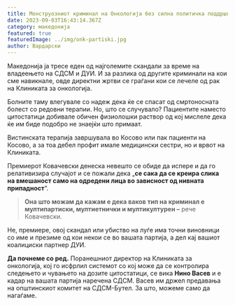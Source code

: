 ```yaml
---
title: Монструозниот криминал на Онкологија без силна политичка поддршка, не е можен
date: 2023-09-03T16:43:14.367Z
category: македонија
featured: true
featuredImage: ../img/onk-partiski.jpg
author: Вардарски
---
```

<!--StartFragment-->

Maкедонија ја тресе еден од најголемите скандали за време на владеењето на СДСМ и ДУИ. И за разлика од другите криминали на кои сме навикнале, овде директни жртви се граѓани кои се лечеле од рак на Клиниката за онкологија.

<!--EndFragment--><!--StartFragment-->

Болните таму влегувале со надеж дека ќе се спасат од смртоносната болест со редовни терапии. Но, што се случувало? Пациентите наместо цитостатици добивале обичен физиолошки раствор од кој мислеле дека ќе им биде подобро не знаејќи што примаат.

Вистинската терапија завршувала во Косово или пак пациенти на Косово, а за тоа дебел профит имале медицински сестри, но и врвот на Клиниката.

Премиерот Ковачевски денеска невешто се обиде да испере и да го релативизира случајот и се пожали дека „**се сака да се креира слика на вмешаност само на одредени лица во зависност од нивната припадност**“.

<!--EndFragment--><!--StartFragment-->

> **Она што можам да кажам е дека ваков тип на криминал е мултипартиски, мултиетнички и мултикултурен –** рече Ковачевски.

Не, премиере, овој скандал или убиство на луѓе има точни виновници со име и презиме од кои некои се во вашата партија, а дел кај вашиот коалициски партнер ДУИ.

**Да почнеме со ред.** Поранешниот директор на Клиниката за онкологија, кој го исфрлил системот со кој може да се контролира следењето и чувањето на дозите цитостатици, се вика **Нино Васев** и е кадар на вашата партија наречена СДСМ. Васев им држел предавања на општинскиот комитет на СДСМ-Бутел. За што, можеме само да нагаѓаме.

<!--EndFragment-->
